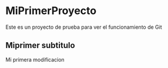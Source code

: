 # MiPrimerProyecto
Este es un proyecto de prueba para ver el funcionamiento de Git

## Miprimer subtitulo
Mi primera modificacion

